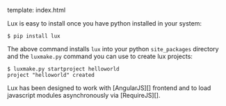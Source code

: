 template: index.html

Lux is easy to install once you have python installed in your system:

    $ pip install lux

The above command installs ``lux`` into your python ``site_packages`` directory
and the ``luxmake.py`` command you can use to create lux projects:

    $ luxmake.py startproject helloworld
    project "helloworld" created

Lux has been designed to work with [AngularJS][] frontend and to load javascript
modules asynchronously via [RequireJS][].

